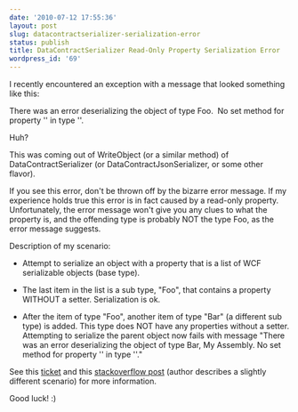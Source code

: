 ```yaml
---
date: '2010-07-12 17:55:36'
layout: post
slug: datacontractserializer-serialization-error
status: publish
title: DataContractSerializer Read-Only Property Serialization Error
wordpress_id: '69'
---
```


I recently encountered an exception with a message that looked something like this:


There was an error deserializing the object of type Foo.  No set method for property '' in type ''.


Huh?

This was coming out of WriteObject (or a similar method) of DataContractSerializer (or DataContractJsonSerializer, or some other flavor).

If you see this error, don't be thrown off by the bizarre error message.  If my experience holds true this error is in fact caused by a read-only property.  Unfortunately, the error message won't give you any clues to what the property is, and the offending type is probably NOT the type Foo, as the error message suggests.

Description of my scenario:



	
  * Attempt to serialize an object with a property that is a list of WCF serializable objects (base type).

	
  * The last item in the list is a sub type, "Foo", that contains a property WITHOUT a setter. Serialization is ok.

	
  * After the item of type "Foo", another item of type "Bar" (a different sub type) is added. This type does NOT have any properties without a setter. Attempting to serialize the parent object now fails with message "There was an error deserializing the object of type Bar, My Assembly. No set method for property '' in type ''."


See this [ticket](https://connect.microsoft.com/wcf/feedback/details/525090/wcf-serialization-error-message-does-not-specify-type-and-method?wa=wsignin1.0#tabs) and this [stackoverflow post](http://stackoverflow.com/questions/1731572/error-using-wcf-and-datacontractserializer) (author describes a slightly different scenario) for more information.

Good luck! :)
